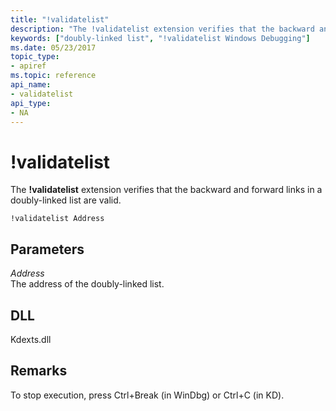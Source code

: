 ```yaml
---
title: "!validatelist"
description: "The !validatelist extension verifies that the backward and forward links in a doubly-linked list are valid."
keywords: ["doubly-linked list", "!validatelist Windows Debugging"]
ms.date: 05/23/2017
topic_type:
- apiref
ms.topic: reference
api_name:
- validatelist
api_type:
- NA
---
```


# !validatelist

The **!validatelist** extension verifies that the backward and forward links in a doubly-linked list are valid.

```dbgcmd
!validatelist Address
```

## Parameters

<span id="_______Address______"></span><span id="_______address______"></span><span id="_______ADDRESS______"></span> *Address*   
The address of the doubly-linked list.

## DLL

Kdexts.dll

## Remarks

To stop execution, press Ctrl+Break (in WinDbg) or Ctrl+C (in KD).

